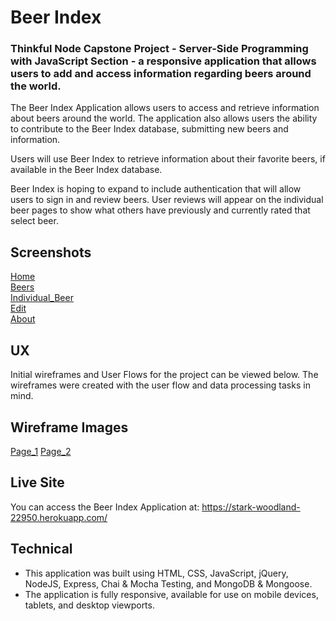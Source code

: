 # Beer Index
### Thinkful Node Capstone Project - Server-Side Programming with JavaScript Section - a responsive application that allows users to add and access information regarding beers around the world.

The Beer Index Application allows users to access and retrieve information about beers around the world. The application also allows users the ability to contribute to the Beer Index database, submitting new beers and information.

Users will use Beer Index to retrieve information about their favorite beers, if available in the Beer Index database.

Beer Index is hoping to expand to include authentication that will allow users to sign in and review beers. User reviews will appear on the individual beer pages to show what others have previously and currently rated that select beer.

## Screenshots

[Home](/screenshots/1.png) <br />
[Beers](/screenshots/2.png) <br />
[Individual_Beer](/screenshots/3.png) <br />
[Edit](/screenshots/4.png) <br />
[About](/screenshots/5.png)

## UX

Initial wireframes and User Flows for the project can be viewed below. The wireframes were created with the user flow and data processing tasks in mind.

## Wireframe Images

[Page_1](/screenshots/WF1.jpg)
[Page_2](/screenshots/WF2.jpg)

## Live Site
You can access the Beer Index Application at:  https://stark-woodland-22950.herokuapp.com/

## Technical
- This application was built using HTML, CSS, JavaScript, jQuery, NodeJS, Express, Chai & Mocha Testing, and MongoDB & Mongoose. 
- The application is fully responsive, available for use on mobile devices, tablets, and desktop viewports.

